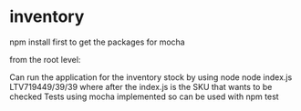 # inventory

npm install first to get the packages for mocha

from the root level:

Can run the application for the inventory stock by using node node index.js LTV719449/39/39 where after the index.js is the SKU that wants to be checked
Tests using mocha implemented so can be used with npm test
